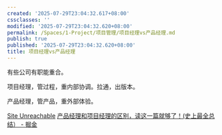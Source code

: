 ```yaml
---
created: '2025-07-29T23:04:32.617+08:00'
cssclasses: ''
modified: '2025-07-29T23:04:32.620+08:00'
permalink: /Spaces/1-Project/项目管理/项目经理vs产品经理.md
publish: true
published: '2025-07-29T23:04:32.620+08:00'
title: 项目经理vs产品经理
---
```

有些公司有职能重合。

项目经理，管过程，重内部协调。拉通，出版本。

产品经理，管产品，重外部体验。

[Site Unreachable](https://www.woshipm.com/zhichang/4764305.html)
[产品经理和项目经理的区别，读这一篇就够了！(史上最全总结） - 掘金](https://juejin.cn/post/6844903607398039560)